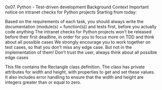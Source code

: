 0x07. Python - Test-driven development
Background Context
Important notice on intranet checks for Python projects
Starting from today:

Based on the requirements of each task, you should always write the documentation (module(s) + function(s)) and tests first, before you actually code anything
The intranet checks for Python projects won’t be released before their first deadline, in order for you to focus more on TDD and think about all possible cases
We strongly encourage you to work together on test cases, so that you don’t miss any edge case. But not in the implementation of them!
Don’t trust the user, always think about all possible edge cases



This file contains the Rectangle class definition. The class has private attributes for width and height,
with properties to get and set these values. It also includes error handling to ensure that the width
and height are integers greater than or equal to zero.
